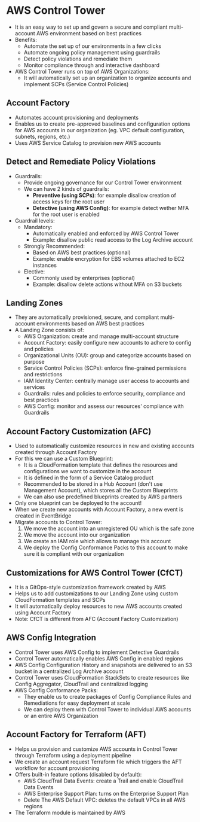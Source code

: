 # AWS Control Tower

- It is an easy way to set up and govern a secure and compliant multi-account AWS environment based on best practices
- Benefits:
  - Automate the set up of our environments in a few clicks
  - Automate ongoing policy management using guardrails
  - Detect policy violations and remediate them
  - Monitor compliance through and interactive dashboard
- AWS Control Tower runs on top of AWS Organizations:
  - It will automatically set up an organization to organize accounts and implement SCPs (Service Control Policies)

## Account Factory

- Automates account provisioning and deployments
- Enables us to create pre-approved baselines and configuration options for AWS accounts in our organization (eg. VPC default configuration, subnets, regions, etc.)
- Uses AWS Service Catalog to provision new AWS accounts

## Detect and Remediate Policy Violations

- Guardrails:
  - Provide ongoing governance for our Control Tower environment
  - We can have 2 kinds of guardrails:
    - **Preventive (using SCPs)**: for example disallow creation of access keys for the root user
    - **Detective (using AWS Config)**: for example detect wether MFA for the root user is enabled
- Guardrail levels:
  - Mandatory:
    - Automatically enabled and enforced by AWS Control Tower
    - Example: disallow public read access to the Log Archive account
  - Strongly Recommended:
    - Based on AWS best practices (optional)
    - Example: enable encryption for EBS volumes attached to EC2 instances
  - Elective:
    - Commonly used by enterprises (optional)
    - Example: disallow delete actions without MFA on S3 buckets

## Landing Zones

- They are automatically provisioned, secure, and compliant multi-account environments based on AWS best practices
- A Landing Zone consists of:
  - AWS Organization: create and manage multi-account structure
  - Account Factory: easily configure new accounts to adhere to config and policies
  - Organizational Units (OU): group and categorize accounts based on purpose
  - Service Control Policies (SCPs): enforce fine-grained permissions and restrictions
  - IAM Identity Center: centrally manage user access to accounts and services
  - Guardrails: rules and policies to enforce security, compliance and best practices
  - AWS Config: monitor and assess our resources' compliance with Guardrails

## Account Factory Customization (AFC)

- Used to automatically customize resources in new and existing accounts created through Account Factory
- For this we can use a Custom Blueprint:
  - It is a CloudFormation template that defines the resources and configurations we want to customize in the account
  - It is defined in the form of a Service Catalog product
  - Recommended to be stored in a Hub Account (don't use Management Account), which stores all the Custom Blueprints
  - We can also use predefined blueprints created by AWS partners
- Only one blueprint can be deployed to the account!
- When we create new accounts with Account Factory, a new event is created in EventBridge
- Migrate accounts to Control Tower:
  1. We move the account into an unregistered OU which is the safe zone
  2. We move the account into our organization
  3. We create an IAM role which allows to manage this account
  4. We deploy the Config Conformance Packs to this account to make sure it is compliant with our organization

## Customizations for AWS Control Tower (CfCT)

- It is a GitOps-style customization framework created by AWS
- Helps us to add customizations to our Landing Zone using custom CloudFormation templates and SCPs
- It will automatically deploy resources to new AWS accounts created using Account Factory
- Note: CfCT is different from AFC (Account Factory Customization)

## AWS Config Integration

- Control Tower uses AWS Config to implement Detective Guardrails
- Control Tower automatically enables AWS Config in enabled regions
- AWS Config Configuration History and snapshots are delivered to an S3 bucket in a centralized Log Archive account
- Control Tower uses CloudFormation StackSets to create resources like Config Aggregator, CloudTrail and centralized logging
- AWS Config Conformance Packs:
  - They enable us to create packages of Config Compliance Rules and Remediations for easy deployment at scale
  - We can deploy them with Control Tower to individual AWS accounts or an entire AWS Organization

## Account Factory for Terraform (AFT)

- Helps us provision and customize AWS accounts in Control Tower through Terraform using a deployment pipeline
- We create an account request Terraform file which triggers the AFT workflow for account provisioning
- Offers built-in feature options (disabled by default):
  - AWS CloudTrail Data Events: create a Trail and enable CloudTrail Data Events
  - AWS Enterprise Support Plan: turns on the Enterprise Support Plan
  - Delete The AWS Default VPC: deletes the default VPCs in all AWS regions
- The Terraform module is maintained by AWS
